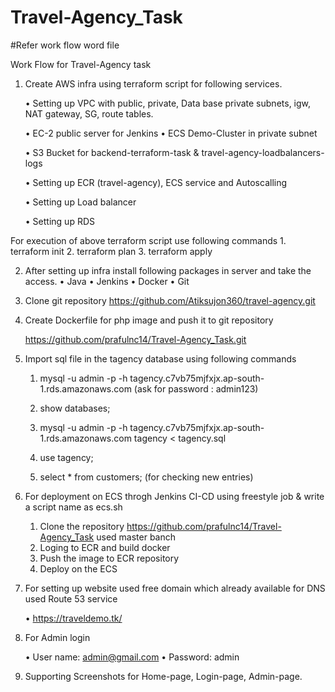 # Travel-Agency_Task
#Refer work flow word file

Work Flow for Travel-Agency task

1. Create AWS infra using terraform script for following services.

    • Setting up VPC with public, private, Data base private subnets, igw, NAT gateway, SG, route tables.





    • EC-2 public server for Jenkins
    • ECS Demo-Cluster in private subnet
      


    • S3 Bucket for backend-terraform-task & travel-agency-loadbalancers-logs



    • Setting up ECR (travel-agency), ECS service and Autoscalling 






    • Setting up Load balancer

    • Setting up RDS





For execution of above terraform script use following commands
    1. terraform init
    2. terraform plan
    3. terraform apply


2. After setting up infra install following packages in server and take the access.
    • Java
    • Jenkins
    • Docker
    • Git


3. Clone git repository https://github.com/Atiksujon360/travel-agency.git




4. Create Dockerfile for php image and push it to git repository

	https://github.com/prafulnc14/Travel-Agency_Task.git



5. Import sql file in the tagency database using following commands
       
    1. mysql -u admin -p -h tagency.c7vb75mjfxjx.ap-south-1.rds.amazonaws.com (ask for password : admin123)

    2. show databases;

    3. mysql -u admin -p -h tagency.c7vb75mjfxjx.ap-south-1.rds.amazonaws.com tagency < tagency.sql 
       
    4. use tagency;
       
    5. select * from customers;  (for checking new entries)














6.  For deployment on ECS throgh Jenkins CI-CD using freestyle job & write a script name as      	ecs.sh

    1. Clone the repository https://github.com/prafulnc14/Travel-Agency_Task used master banch
    2. Loging to ECR and build docker
    3. Push the image to ECR repository
    4. Deploy on the ECS 
       



7. For setting up website used free domain which already available for DNS used Route 53 	service

    • https://traveldemo.tk/




8. For Admin login

    • User name: admin@gmail.com
    • Password: admin
9. Supporting Screenshots for Home-page, Login-page, Admin-page.

























